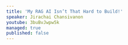 ```yaml
---
title: 'My RAG AI Isn’t That Hard to Build!'
speaker: Jirachai Chansivanon
youtube: 3buBvJwpw5k
managed: true
published: false
---
```


